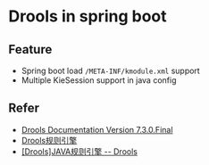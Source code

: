 # Drools in spring boot

## Feature
- Spring boot load `/META-INF/kmodule.xml` support
- Multiple KieSession support in java config

## Refer
- [Drools Documentation Version 7.3.0.Final](https://docs.jboss.org/drools/release/7.3.0.Final/drools-docs/html_single/index.html)
- [Drools规则引擎](http://blog.csdn.net/column/details/16183.html)
- [[Drools]JAVA规则引擎 -- Drools](http://blog.csdn.net/quzishen/article/details/6163012)

